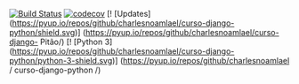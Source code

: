 [![Build Status](https://app.travis-ci.com/charlesnoamlael/curso-django-python.svg?branch=charles_silva)](https://app.travis-ci.com/charlesnoamlael/curso-django-python)
[![codecov](https://codecov.io/gh/charlesnoamlael/curso-django-python/branch/charles_silva/graph/badge.svg?token=SQZISPC6P7)](https://codecov.io/gh/charlesnoamlael/curso-django-python)
[! [Updates] (https://pyup.io/repos/github/charlesnoamlael/curso-django-python/shield.svg)] (https://pyup.io/repos/github/charlesnoamlael/curso-django- Pitão/)
[! [Python 3] (https://pyup.io/repos/github/charlesnoamlael/curso-django-python/python-3-shield.svg)] (https://pyup.io/repos/github/charlesnoamlael / curso-django-python /)
